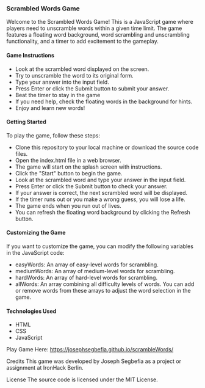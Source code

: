 ### Scrambled Words Game

Welcome to the Scrambled Words Game! This is a JavaScript game where players need to unscramble words within a given time limit. The game features a floating word background, word scrambling and unscrambling functionality, and a timer to add excitement to the gameplay.

#### Game Instructions

- Look at the scrambled word displayed on the screen.
- Try to unscramble the word to its original form.
- Type your answer into the input field.
- Press Enter or click the Submit button to submit your answer.
- Beat the timer to stay in the game
- If you need help, check the floating words in the background for hints.
- Enjoy and learn new words!

#### Getting Started

To play the game, follow these steps:

- Clone this repository to your local machine or download the source code files.
- Open the index.html file in a web browser.
- The game will start on the splash screen with instructions.
- Click the "Start" button to begin the game.
- Look at the scrambled word and type your answer in the input field.
- Press Enter or click the Submit button to check your answer.
- If your answer is correct, the next scrambled word will be displayed.
- If the timer runs out or you make a wrong guess, you will lose a life.
- The game ends when you run out of lives.
- You can refresh the floating word background by clicking the Refresh button.

#### Customizing the Game

If you want to customize the game, you can modify the following variables in the JavaScript code:

- easyWords: An array of easy-level words for scrambling.
- mediumWords: An array of medium-level words for scrambling.
- hardWords: An array of hard-level words for scrambling.
- allWords: An array combining all difficulty levels of words.
  You can add or remove words from these arrays to adjust the word selection in the game.

#### Technologies Used

- HTML
- CSS
- JavaScript

Play Game Here: https://josephsegbefia.github.io/scrambleWords/

Credits
This game was developed by Joseph Segbefia as a project or assignment at IronHack Berlin.

License
The source code is licensed under the MIT License.

